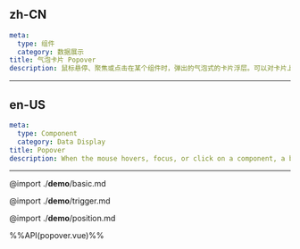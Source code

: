 ## zh-CN
```yaml
meta:
  type: 组件
  category: 数据展示
title: 气泡卡片 Popover
description: 鼠标悬停、聚焦或点击在某个组件时，弹出的气泡式的卡片浮层。可以对卡片上的元素进行操作。
```
---
## en-US
```yaml
meta:
  type: Component
  category: Data Display
title: Popover
description: When the mouse hovers, focus, or click on a component, a bubble-like card floating layer will pop up. You can manipulate the elements on the card.
```
---

@import ./__demo__/basic.md

@import ./__demo__/trigger.md

@import ./__demo__/position.md

%%API(popover.vue)%%
